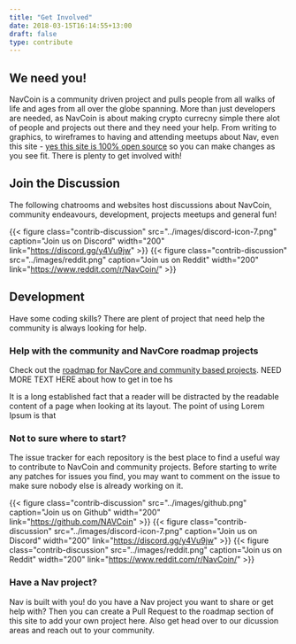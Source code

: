 ```yaml
---
title: "Get Involved"
date: 2018-03-15T16:14:55+13:00
draft: false
type: contribute
---
```


## We need you!
NavCoin is a community driven project and pulls people from all walks of life and ages from all over the globe spanning. More than just developers are needed, as NavCoin is about making crypto currecny simple there alot of people and projects out there and they need your help. From writing to graphics, to wireframes to having and attending meetups about Nav, even this site - [yes this site is 100% open source](https://github.com/NAVCoin/nav-community-site) so you can make changes as you see fit. There is plenty to get involved with!


## Join the Discussion
The following chatrooms and websites host discussions about NavCoin, community endeavours, development, projects meetups and general fun!

{{< figure class="contrib-discussion"  src="../images/discord-icon-7.png" caption="Join us on Discord" width="200" link="https://discord.gg/y4Vu9jw" >}}
{{< figure class="contrib-discussion" src="../images/reddit.png"  caption="Join us on Reddit" width="200" link="https://www.reddit.com/r/NavCoin/" >}}


## Development
Have some coding skills? There are plent of project that need help the community is always looking for help.

### Help with the community and NavCore roadmap projects
Check out the [roadmap for NavCore and community based projects](http://www.google.com). NEED MORE TEXT HERE about how to get in toe hs

It is a long established fact that a reader will be distracted by the readable content of a page when looking at its layout. The point of using Lorem Ipsum is that

### Not to sure where to start?
The issue tracker for each repository is the best place to find a useful way to contribute to NavCoin and community projects. Before starting to write any patches for issues you find, you may want to comment on the issue to make sure nobody else is already working on it.

{{< figure class="contrib-discussion"  src="../images/github.png" caption="Join us on Github" width="200" link="https://github.com/NAVCoin" >}}
{{< figure class="contrib-discussion"  src="../images/discord-icon-7.png" caption="Join us on Discord" width="200" link="https://discord.gg/y4Vu9jw" >}}
{{< figure class="contrib-discussion" src="../images/reddit.png"  caption="Join us on Reddit" width="200" link="https://www.reddit.com/r/NavCoin/" >}}


### Have a Nav project?
Nav is built with you! do you have a Nav project you want to share or get help with? Then you can create a Pull Request to the roadmap section of this site to add your own project here. Also get head over to our dicussion areas and reach out to your community.


